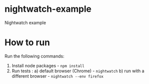 # nightwatch-example

Nightwatch example

# How to run

Run the following commands:

1.  Install node packages - `npm install`
2.  Run tests :
    a) default browser (Chrome) - `nightwatch`
    b) run with a different browser - `nightwatch --env firefox`

